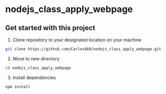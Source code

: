 # nodejs_class_apply_webpage


## Get started with this project

1. Clone repository to your designated location on your machine
  ```sh
  git clone https://github.com/Carlos460/nodejs_class_apply_webpage.git
  ```
2. Move to new directory
  ```sh
  cd nodejs_class_apply_webpage
  ```
3. Install dependencies
```sh
npm install
```
